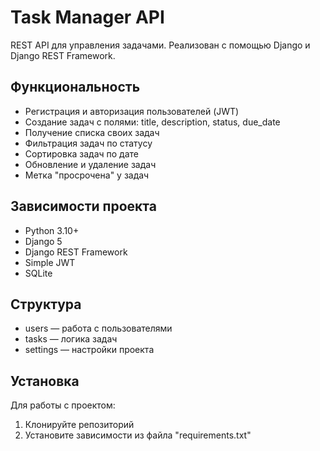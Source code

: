 # Task Manager API

REST API для управления задачами. Реализован с помощью Django и Django REST Framework.

## Функциональность

- Регистрация и авторизация пользователей (JWT)
- Создание задач с полями: title, description, status, due_date
- Получение списка своих задач
- Фильтрация задач по статусу
- Сортировка задач по дате
- Обновление и удаление задач
- Метка "просрочена" у задач

## Зависимости проекта

- Python 3.10+
- Django 5
- Django REST Framework
- Simple JWT
- SQLite

## Структура

- users — работа с пользователями
- tasks — логика задач
- settings — настройки проекта

## Установка

Для работы с проектом:

1. Клонируйте репозиторий
2. Установите зависимости из файла "requirements.txt"
